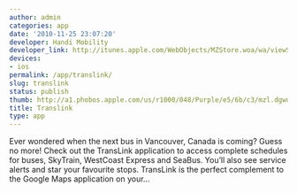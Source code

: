 ```yaml
---
author: admin
categories: app
date: '2010-11-25 23:07:20'
developer: Handi Mobility
developer_link: http://itunes.apple.com/WebObjects/MZStore.woa/wa/viewSoftware?id=296192372
devices: 
- ios
permalink: /app/translink/
slug: translink
status: publish
thumb: http://a1.phobos.apple.com/us/r1000/048/Purple/e5/6b/c3/mzl.dgwuyoxm.175x175-75.jpg
title: Translink
type: app
---
```


Ever wondered when the next bus in Vancouver, Canada is coming? Guess no more! Check out the TransLink application to access complete schedules for buses, SkyTrain, WestCoast Express and SeaBus. You’ll also see service alerts and star your favourite stops. TransLink is the perfect complement to the Google Maps application on your...